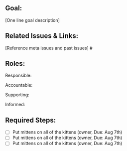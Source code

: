 ## Goal: 
[One line goal description] 

## Related Issues & Links: 
[Reference meta issues and past issues] #

## Roles:

Responsible:

Accountable:

Supporting:

Informed: 

## Required Steps: 
- [ ] Put mittens on all of the kittens (owner, Due: Aug 7th) 
- [ ] Put mittens on all of the kittens (owner, Due: Aug 7th) 
- [ ] Put mittens on all of the kittens (owner, Due: Aug 7th)
